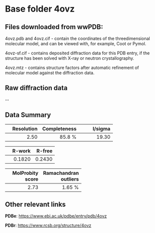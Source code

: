 # Base folder 4ovz

## Files downloaded from wwPDB:

4ovz.pdb and 4ovz.cif - contain the coordinates of the threedimensional molecular model, and can be viewed with, for example, Coot or Pymol.

4ovz-sf.cif - contains deposited diffraction data for this PDB entry, if the structure has been solved with X-ray or neutron crystallography.

4ovz.mtz - contains structure factors after automatic refinement of molecular model against the diffraction data.

## Raw diffraction data

--<br> 

## Data Summary
|   | Resolution | Completeness| I/sigma |
|---|-------------:|----------------:|--------------:|
|   |2.50|85.8  %|<img width=50/>19.30|

|   | **R-work**| **R-free**   
|---|-------------:|----------------:|           
||0.1820|0.2430|

|   |**MolProbity<br>score**| **Ramachandran<br>outliers** 
|---|-------------:|----------------:|
||2.73|1.65 %|

## Other relevant links 
**PDBe**:  https://www.ebi.ac.uk/pdbe/entry/pdb/4ovz
 
**PDBr**: https://www.rcsb.org/structure/4ovz 

